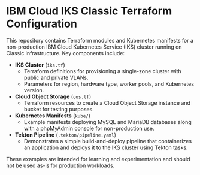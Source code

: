 # IBM Cloud IKS Classic Terraform Configuration

This repository contains Terraform modules and Kubernetes manifests for a non-production IBM Cloud Kubernetes Service (IKS) cluster running on Classic infrastructure. Key components include:

- **IKS Cluster** (`iks.tf`)
  - Terraform definitions for provisioning a single-zone cluster with public and private VLANs.
  - Parameters for region, hardware type, worker pools, and Kubernetes version.
- **Cloud Object Storage** (`cos.tf`)
  - Terraform resources to create a Cloud Object Storage instance and bucket for testing purposes.
- **Kubernetes Manifests** (`kube/`)
  - Example manifests deploying MySQL and MariaDB databases along with a phpMyAdmin console for non-production use.
- **Tekton Pipeline** (`.tekton/pipeline.yaml`)
  - Demonstrates a simple build-and-deploy pipeline that containerizes an application and deploys it to the IKS cluster using Tekton tasks.

These examples are intended for learning and experimentation and should not be used as-is for production workloads.
